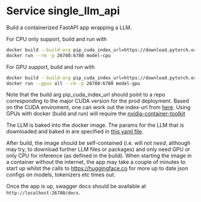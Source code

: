 # Service single_llm_api

Build a containerized FastAPI app wrapping a LLM.

For CPU only support, build and run with
```bash
docker build --build-arg pip_cuda_index_url=https://download.pytorch.org/whl/cpu --build-arg githash=$(git rev-parse HEAD) --build-arg build_time=$(date --utc --iso-8601='seconds') . -t model-cpu
docker run --rm -p 26780:6780 model-cpu
```

For GPU support, build and run with
```bash
docker build --build-arg pip_cuda_index_url=https://download.pytorch.org/whl/cu118 --build-arg githash=$(git rev-parse HEAD) --build-arg build_time=$(date --utc --iso-8601='seconds') . -t model-gpu
docker run --gpus all --rm -p 26780:6780 model-gpu
```
Note that the build arg pip_cuda_index_url should point to a repo corresponding to the major CUDA version for the prod deployment. Based on tlhe CUDA enviroment, one can work out the index-url from [here](https://pytorch.org/get-started/locally/ ). Using GPUs with docker (build and run) will require the [nvidia-container-toolkit](https://docs.nvidia.com/datacenter/cloud-native/container-toolkit/latest/install-guide.html)

The LLM is baked into the docker image. The params for the LLM that is downloaded and baked in are specified in [this yaml file](src/simple_llm_api/llm-pipeline.yaml).

After build, the image should be self-contained (i.e. will not _need_, although may try, to download further LLM files or packages) and only need GPU or only CPU for inference (as defined in the build). When starting the image in a container without the internet, the app may take a couple of minutes to start up whilst the calls to https://huggingface.co for more up to date json configs on models, tokenizers etc times out.

Once the app is up, swagger docs should be available at `http://localhost:26780/docs`.
